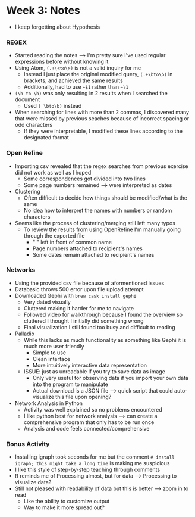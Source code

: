 # Week 3: Notes

- I keep forgetting about Hypothesis

### REGEX
- Started reading the notes --> I'm pretty sure I've used regular expressions before without knowing it
- Using Atom, ```(.+\<to\>)``` is not a valid inquiry for me
  - Instead I just place the original modified query, ```(.+\bto\b)``` in brackets, and achieved the same results
  - Additionally, had to use ```~$1``` rather than ```~\1```
- ```(\b to \b)``` was only resulting in 2 results when I searched the document
  - Used ```( \bto\b)``` instead
- When searching for lines with more than 2 commas, I discovered many that were missed by previous seaches because of incorrect spacing or odd characters
  - If they were interpretable, I modified these lines according to the designated format


### Open Refine
- Importing csv revealed that the regex searches from previous exercise did not work as well as I hoped
  - Some correspondences got divided into two lines
  - Some page numbers remained --> were interpreted as dates
- Clustering
  - Often difficult to decide how things should be modified/what is the same
  - No idea how to interpret the names with numbers or random characters
- Seems like the process of clustering/merging still left many typos
  - To review the results from using OpenRefine I'm manually going through the exported file
    - "'" left in front of common name
    - Page numbers attached to recipient's names
    - Some dates remain attached to recipient's names


### Networks
- Using the provided csv file because of aformentioned issues
- Databasic throws 500 error upon file upload attempt
- Downloaded Gephi with ```brew cask install gephi```
  - Very dated visually
  - Cluttered making it harder for me to navigate
  - Followed video for walkthrough because I found the overview so cluttered I thought I initially did something wrong
  - Final visualization I still found too busy and difficult to reading
- Palladio
  - While this lacks as much functionality as something like Gephi it is much more user friendly
    - Simple to use
    - Clean interface
    - More intuitively interactive data representation
  - ISSUE: just as unreadable if you try to save data as image
    - Only very useful for observing data if you import your own data into the program to manipulate
    - Actual download is a JSON file --> quick script that could auto-visualize this file upon opening?
- Network Analysis in Python
  - Activity was well explained so no problems encountered
  - I like python best for network analysis --> can create a comprehensive program that only has to be run once
  - Analysis and code feels connected/comprehensive


### Bonus Activity
- Installing igraph took seconds for me but the comment ```# install igraph; this might take a long time``` is making me suspicious
- I like this style of step-by-step teaching through comments
- R reminds me of Processing almost, but for data --> Processing to visualize data?
- Still not pleased with readability of data but this is better --> zoom in to read
  - Like the ability to customize output
  - Way to make it more spread out?
